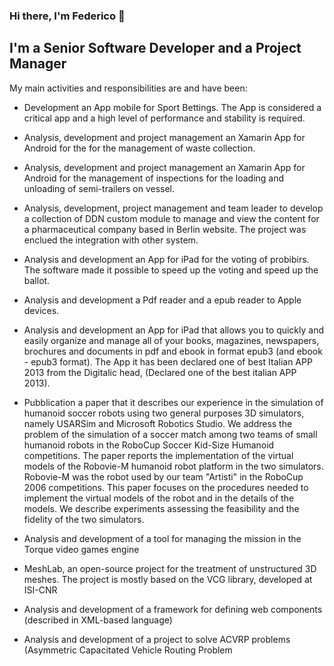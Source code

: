 ### Hi there, I'm Federico 👋

## I'm a Senior Software Developer and a Project Manager
My main activities and responsibilities are and have been:

- Development an App mobile for Sport Bettings. The App is considered a critical app and a high level of performance and stability is required.

- Analysis, development and project management an Xamarin App for Android for the for the management of waste collection.

- Analysis, development and project management an Xamarin App for Android for the management of inspections for the loading and unloading of semi-trailers on vessel.

- Analysis, development, project management and team leader to develop a collection of DDN custom module to manage and view the content for a pharmaceutical company based in Berlin website. The project was enclued the integration with other system.

- Analysis and development an App for iPad for the voting of probibirs. The software made it possible to speed up the voting and speed up the ballot.

- Analysis and development a Pdf reader and a epub reader to Apple devices.

- Analysis and development an App for iPad that allows you to quickly and easily organize and manage all of your books, magazines, newspapers, brochures and documents in pdf and ebook in format epub3 (and ebook - epub3 format).
The App it has been declared one of best Italian APP 2013 from the Digitalic head, (Declared one of the best italian APP 2013).

- Pubblication a paper that it describes our experience in the simulation of humanoid soccer robots using two general purposes 3D simulators, namely USARSim and Microsoft Robotics Studio. We address the problem of the simulation of a soccer match among two teams of small humanoid robots in the RoboCup Soccer Kid-Size Humanoid competitions. The paper reports the implementation of the virtual models of the Robovie-M humanoid robot platform in the two simulators. Robovie-M was the robot used by our team "Artisti" in the RoboCup 2006 competitions. This paper focuses on the procedures needed to implement the virtual models of the robot and in the details of the models. We describe experiments assessing the feasibility and the fidelity of the two simulators.

- Analysis and development of a tool for managing the mission in the Torque video games engine

- MeshLab, an open-source project for the treatment of unstructured 3D meshes. The project is mostly based on the VCG library, developed at ISI-CNR

- Analysis and development of a framework for defining web components (described in XML-based language)

- Analysis and development of a project to solve ACVRP problems 
(Asymmetric Capacitated Vehicle Routing Problem

<!--
**fmazzant/fmazzant** is a ✨ _special_ ✨ repository because its `README.md` (this file) appears on your GitHub profile.

Here are some ideas to get you started:

- 🔭 I’m currently working on ...
- 🌱 I’m currently learning ...
- 👯 I’m looking to collaborate on ...
- 🤔 I’m looking for help with ...
- 💬 Ask me about ...
- 📫 How to reach me: ...
- 😄 Pronouns: ...
- ⚡ Fun fact: ...
-->
